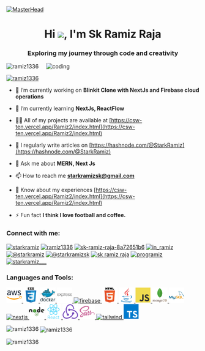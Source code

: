 [![MasterHead](https://firebasestorage.googleapis.com/v0/b/flexi-coding.appspot.com/o/dempgi7-520f8d5f-63d4-4453-8822-dbc149ae27f8.gif?alt=media&token=91c0c7b2-93c3-4029-b011-1a8703c5730d)](https://csw-ten.vercel.app/Ramiz2/index.html)
<h1 align=" center">Hi <img src="https://github.com/blackcater/blackcater/raw/main/images/Hi.gif" height="32" />, I'm
    Sk
    Ramiz Raja</h1>
<h3 align="center">Exploring my journey through code and creativity</h3>

<img align="right" width="400"
    src="https://camo.githubusercontent.com/19db51af5f90f1b152bc0b9078f5fe97053955be5074f03f17019c70345bdcdb/68747470733a2f2f6d69726f2e6d656469756d2e636f6d2f6d61782f313336302f302a37513379765349765f7430696f4a2d5a2e676966"
    alt="coding">

<p align="left"> <img src="https://komarev.com/ghpvc/?username=ramiz1336&label=Profile%20views&color=0e75b6&style=flat"
        alt="ramiz1336" /> </p>

<p align="left"> <a href="https://twitter.com/ramiz1336" target="blank"><img
            src="https://img.shields.io/twitter/follow/ramiz1336?logo=twitter&style=for-the-badge"
            alt="ramiz1336" /></a> </p>

- 🔭 I’m currently working on **Blinkit Clone with NextJs and Firebase cloud operations**

- 🌱 I’m currently learning **NextJs, ReactFlow**

- 👨‍💻 All of my projects are available at
[https://csw-ten.vercel.app/Ramiz2/index.html](https://csw-ten.vercel.app/Ramiz2/index.html)

- 📝 I regularly write articles on [https://hashnode.com/@StarkRamiz](https://hashnode.com/@StarkRamiz)

- 💬 Ask me about **MERN, Next Js**

- 📫 How to reach me **starkramizsk@gmail.com**

- 📄 Know about my experiences
[https://csw-ten.vercel.app/Ramiz2/index.html](https://csw-ten.vercel.app/Ramiz2/index.html)

- ⚡ Fun fact **I think I love football and coffee.**

<h3 align="left">Connect with me:</h3>
<p align="left">
    <a href="https://codepen.io/starkramiz" target="blank"><img align="center"
            src="https://raw.githubusercontent.com/rahuldkjain/github-profile-readme-generator/master/src/images/icons/Social/codepen.svg"
            alt="starkramiz" height="30" width="40" /></a>
    <a href="https://twitter.com/ramiz1336" target="blank"><img align="center"
            src="https://raw.githubusercontent.com/rahuldkjain/github-profile-readme-generator/master/src/images/icons/Social/twitter.svg"
            alt="ramiz1336" height="30" width="40" /></a>
    <a href="https://linkedin.com/in/sk-ramiz-raja-8a72651b6" target="blank"><img align="center"
            src="https://raw.githubusercontent.com/rahuldkjain/github-profile-readme-generator/master/src/images/icons/Social/linked-in-alt.svg"
            alt="sk-ramiz-raja-8a72651b6" height="30" width="40" /></a>
    <a href="https://instagram.com/in_ramiz" target="blank"><img align="center"
            src="https://raw.githubusercontent.com/rahuldkjain/github-profile-readme-generator/master/src/images/icons/Social/instagram.svg"
            alt="in_ramiz" height="30" width="40" /></a>
    <a href="https://hashnode.com/@starkramiz" target="blank"><img align="center"
            src="https://raw.githubusercontent.com/rahuldkjain/github-profile-readme-generator/master/src/images/icons/Social/hashnode.svg"
            alt="@starkramiz" height="30" width="40" /></a>
    <a href="https://medium.com/@starkramizsk" target="blank"><img align="center"
            src="https://raw.githubusercontent.com/rahuldkjain/github-profile-readme-generator/master/src/images/icons/Social/medium.svg"
            alt="@starkramizsk" height="30" width="40" /></a>
    <a href="https://www.youtube.com/c/sk ramiz raja" target="blank"><img align="center"
            src="https://raw.githubusercontent.com/rahuldkjain/github-profile-readme-generator/master/src/images/icons/Social/youtube.svg"
            alt="sk ramiz raja" height="30" width="40" /></a>
    <a href="https://www.codechef.com/users/programiz" target="blank"><img align="center"
            src="https://cdn.jsdelivr.net/npm/simple-icons@3.1.0/icons/codechef.svg" alt="programiz" height="30"
            width="40" /></a>
    <a href="https://www.leetcode.com/starkramiz___" target="blank"><img align="center"
            src="https://raw.githubusercontent.com/rahuldkjain/github-profile-readme-generator/master/src/images/icons/Social/leet-code.svg"
            alt="starkramiz___" height="30" width="40" /></a>
</p>

<h3 align="left">Languages and Tools:</h3>
<p align="left"> <a href="https://aws.amazon.com" target="_blank" rel="noreferrer"> <img
            src="https://raw.githubusercontent.com/devicons/devicon/master/icons/amazonwebservices/amazonwebservices-original-wordmark.svg"
            alt="aws" width="40" height="40" /> </a> <a href="https://www.w3schools.com/css/" target="_blank"
        rel="noreferrer"> <img
            src="https://raw.githubusercontent.com/devicons/devicon/master/icons/css3/css3-original-wordmark.svg"
            alt="css3" width="40" height="40" /> </a> <a href="https://www.docker.com/" target="_blank"
        rel="noreferrer"> <img
            src="https://raw.githubusercontent.com/devicons/devicon/master/icons/docker/docker-original-wordmark.svg"
            alt="docker" width="40" height="40" /> </a> <a href="https://expressjs.com" target="_blank"
        rel="noreferrer"> <img
            src="https://raw.githubusercontent.com/devicons/devicon/master/icons/express/express-original-wordmark.svg"
            alt="express" width="40" height="40" /> </a> <a href="https://firebase.google.com/" target="_blank"
        rel="noreferrer"> <img src="https://www.vectorlogo.zone/logos/firebase/firebase-icon.svg" alt="firebase"
            width="40" height="40" /> </a> <a href="https://www.w3.org/html/" target="_blank" rel="noreferrer"> <img
            src="https://raw.githubusercontent.com/devicons/devicon/master/icons/html5/html5-original-wordmark.svg"
            alt="html5" width="40" height="40" /> </a> <a href="https://www.java.com" target="_blank" rel="noreferrer">
        <img src="https://raw.githubusercontent.com/devicons/devicon/master/icons/java/java-original.svg" alt="java"
            width="40" height="40" /> </a> <a href="https://developer.mozilla.org/en-US/docs/Web/JavaScript"
        target="_blank" rel="noreferrer"> <img
            src="https://raw.githubusercontent.com/devicons/devicon/master/icons/javascript/javascript-original.svg"
            alt="javascript" width="40" height="40" /> </a> <a href="https://www.mongodb.com/" target="_blank"
        rel="noreferrer"> <img
            src="https://raw.githubusercontent.com/devicons/devicon/master/icons/mongodb/mongodb-original-wordmark.svg"
            alt="mongodb" width="40" height="40" /> </a> <a href="https://www.mysql.com/" target="_blank"
        rel="noreferrer"> <img
            src="https://raw.githubusercontent.com/devicons/devicon/master/icons/mysql/mysql-original-wordmark.svg"
            alt="mysql" width="40" height="40" /> </a> <a href="https://nextjs.org/" target="_blank" rel="noreferrer">
        <img src="https://cdn.worldvectorlogo.com/logos/nextjs-2.svg" alt="nextjs" width="40" height="40" /> </a> <a
        href="https://nodejs.org" target="_blank" rel="noreferrer"> <img
            src="https://raw.githubusercontent.com/devicons/devicon/master/icons/nodejs/nodejs-original-wordmark.svg"
            alt="nodejs" width="40" height="40" /> </a> <a href="https://reactjs.org/" target="_blank" rel="noreferrer">
        <img src="https://raw.githubusercontent.com/devicons/devicon/master/icons/react/react-original-wordmark.svg"
            alt="react" width="40" height="40" /> </a> <a href="https://redux.js.org" target="_blank" rel="noreferrer">
        <img src="https://raw.githubusercontent.com/devicons/devicon/master/icons/redux/redux-original.svg" alt="redux"
            width="40" height="40" /> </a> <a href="https://sass-lang.com" target="_blank" rel="noreferrer"> <img
            src="https://raw.githubusercontent.com/devicons/devicon/master/icons/sass/sass-original.svg" alt="sass"
            width="40" height="40" /> </a> <a href="https://tailwindcss.com/" target="_blank" rel="noreferrer"> <img
            src="https://www.vectorlogo.zone/logos/tailwindcss/tailwindcss-icon.svg" alt="tailwind" width="40"
            height="40" /> </a> <a href="https://www.typescriptlang.org/" target="_blank" rel="noreferrer"> <img
            src="https://raw.githubusercontent.com/devicons/devicon/master/icons/typescript/typescript-original.svg"
            alt="typescript" width="40" height="40" /> </a> </p>

<p><img align="left"
        src="https://github-readme-stats.vercel.app/api/top-langs?username=ramiz1336&show_icons=true&locale=en&layout=compact"
        alt="ramiz1336" /></p>

<p>&nbsp;<img align="center"
        src="https://github-readme-stats.vercel.app/api?username=ramiz1336&show_icons=true&locale=en" alt="ramiz1336" />
</p>

<p><img align="center" src="https://github-readme-streak-stats.herokuapp.com/?user=ramiz1336&" alt="ramiz1336" />
</p>
